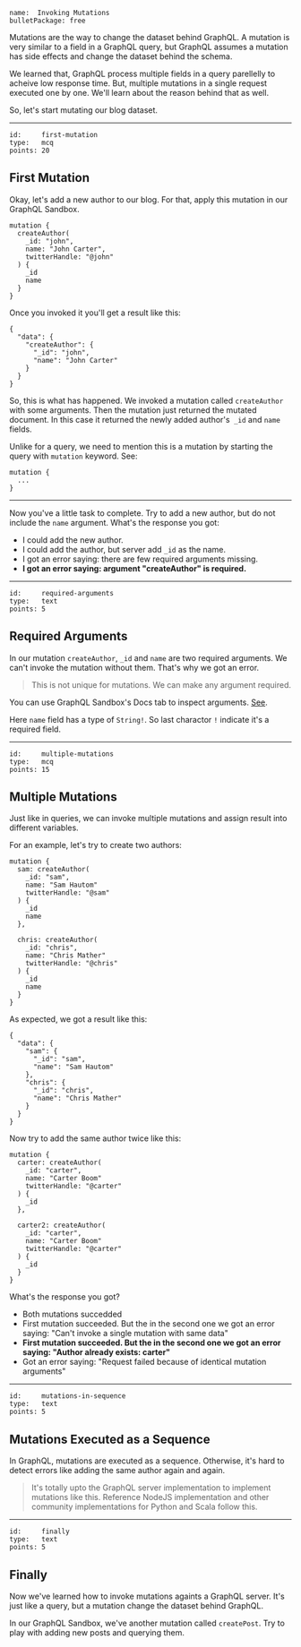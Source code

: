 ```
name:  Invoking Mutations
bulletPackage: free
```

Mutations are the way to change the dataset behind GraphQL. A mutation is very similar to a field in a GraphQL query, but GraphQL assumes a mutation has side effects and change the dataset behind the schema.

We learned that, GraphQL process multiple fields in a query parellelly to acheive low response time. But, multiple mutations in a single request executed one by one. We'll learn about the reason behind that as well.

So, let's start mutating our blog dataset.

*****

```
id:     first-mutation
type:   mcq
points: 20
```

## First Mutation

Okay, let's add a new author to our blog. For that, apply this mutation in our GraphQL Sandbox.

~~~
mutation {
  createAuthor(
    _id: "john",
    name: "John Carter",
    twitterHandle: "@john"
  ) {
    _id
    name
  }
}
~~~

Once you invoked it you'll get a result like this:

~~~
{
  "data": {
    "createAuthor": {
      "_id": "john",
      "name": "John Carter"
    }
  }
}
~~~

So, this is what has happened. We invoked a mutation called `createAuthor` with some arguments. Then the mutation just returned the mutated document. In this case it returned the newly added author's` _id` and `name` fields.

Unlike for a query, we need to mention this is a mutation by starting the query with `mutation` keyword. See:

~~~
mutation {
  ...
}
~~~

---

Now you've a little task to complete. Try to add a new author, but do not include the `name` argument. What's the response you got:

  - I could add the new author.
  - I could add the author, but server add `_id` as the name.
  - I got an error saying: there are few required arguments missing.
  - **I got an error saying: argument "createAuthor" is required.**

*****

```
id:     required-arguments
type:   text
points: 5
```

## Required Arguments

In our mutation `createAuthor`, `_id` and `name` are two required arguments. We can't invoke the mutation without them. That's why we got an error.

> This is not unique for mutations. We can make any argument required.

You can use GraphQL Sandbox's Docs tab to inspect arguments. [See](https://cldup.com/ZzkRN_fr9R.gif).

Here `name` field has a type of `String!`. So last charactor `!` indicate it's a required field.

*****

```
id:     multiple-mutations
type:   mcq
points: 15
```

## Multiple Mutations

Just like in queries, we can invoke multiple mutations and assign result into different variables. 

For an example, let's try to create two authors:

~~~
mutation {
  sam: createAuthor(
    _id: "sam",
    name: "Sam Hautom"
    twitterHandle: "@sam"
  ) {
    _id
    name
  },
  
  chris: createAuthor(
    _id: "chris",
    name: "Chris Mather"
    twitterHandle: "@chris"
  ) {
    _id
    name
  } 
}
~~~

As expected, we got a result like this:

~~~
{
  "data": {
    "sam": {
      "_id": "sam",
      "name": "Sam Hautom"
    },
    "chris": {
      "_id": "chris",
      "name": "Chris Mather"
    }
  }
}
~~~

Now try to add the same author twice like this:

~~~
mutation {
  carter: createAuthor(
    _id: "carter",
    name: "Carter Boom"
    twitterHandle: "@carter"
  ) {
    _id
  },

  carter2: createAuthor(
    _id: "carter",
    name: "Carter Boom"
    twitterHandle: "@carter"
  ) {
    _id
  }
}
~~~

What's the response you got?

  - Both mutations succedded
  - First mutation succeeded. But the in the second one we got an error saying: "Can't invoke a single mutation with same data"
  - **First mutation succeeded. But the in the second one we got an error saying: "Author already exists: carter"**
  - Got an error saying: "Request failed because of identical mutation arguments"

*****

```
id:     mutations-in-sequence
type:   text
points: 5
```

## Mutations Executed as a Sequence

In GraphQL, mutations are executed as a sequence. Otherwise, it's hard to detect errors like adding the same author again and again.

> It's totally upto the GraphQL server implementation to implement mutations like this. Reference NodeJS implementation and other community implementations for Python and Scala follow this.

*****

```
id:     finally
type:   text
points: 5
```

## Finally

Now we've learned how to invoke mutations againts a GraphQL server. It's just like a query, but a mutation change the dataset behind GraphQL.

In our GraphQL Sandbox, we've another mutation called `createPost`. Try to play with adding new posts and querying them.
